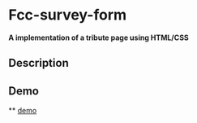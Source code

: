 # Fcc-survey-form
**A implementation of a tribute page using HTML/CSS**

## Description

## Demo
** [demo](https://rawcdn.githack.com/Amir9eng/fcc-tributepage/346d366d11f515515dc7bf480250becfd3f8c837/index.html)
